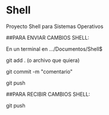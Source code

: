 # Shell
Proyecto Shell para Sistemas Operativos

##PARA ENVIAR CAMBIOS SHELL:

En un terminal en .../Documentos/Shell$ 

git add . (o archivo que quiera)

git commit -m "comentario"

git push


##PARA RECIBIR CAMBIOS SHELL:

git push
